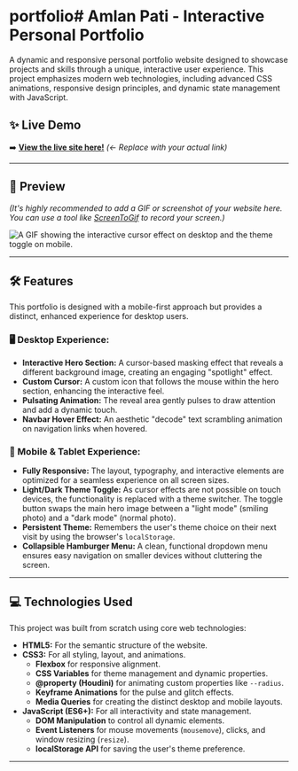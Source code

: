 # portfolio# Amlan Pati - Interactive Personal Portfolio

A dynamic and responsive personal portfolio website designed to showcase projects and skills through a unique, interactive user experience. This project emphasizes modern web technologies, including advanced CSS animations, responsive design principles, and dynamic state management with JavaScript.

## ✨ Live Demo

➡️ **[View the live site here!](https://amlanpati.github.io/portfolio/)** _(<- Replace with your actual link)_

---

## 📸 Preview

*(It's highly recommended to add a GIF or screenshot of your website here. You can use a tool like [ScreenToGif](https://www.screentogif.com/) to record your screen.)*

![A GIF showing the interactive cursor effect on desktop and the theme toggle on mobile.](https://your-gif-or-image-link.com)

---

## 🛠️ Features

This portfolio is designed with a mobile-first approach but provides a distinct, enhanced experience for desktop users.

### 🖥️ Desktop Experience:
* **Interactive Hero Section:** A cursor-based masking effect that reveals a different background image, creating an engaging "spotlight" effect.
* **Custom Cursor:** A custom icon that follows the mouse within the hero section, enhancing the interactive feel.
* **Pulsating Animation:** The reveal area gently pulses to draw attention and add a dynamic touch.
* **Navbar Hover Effect:** An aesthetic "decode" text scrambling animation on navigation links when hovered.

### 📱 Mobile & Tablet Experience:
* **Fully Responsive:** The layout, typography, and interactive elements are optimized for a seamless experience on all screen sizes.
* **Light/Dark Theme Toggle:** As cursor effects are not possible on touch devices, the functionality is replaced with a theme switcher. The toggle button swaps the main hero image between a "light mode" (smiling photo) and a "dark mode" (normal photo).
* **Persistent Theme:** Remembers the user's theme choice on their next visit by using the browser's `localStorage`.
* **Collapsible Hamburger Menu:** A clean, functional dropdown menu ensures easy navigation on smaller devices without cluttering the screen.

---

## 💻 Technologies Used

This project was built from scratch using core web technologies:

* **HTML5:** For the semantic structure of the website.
* **CSS3:** For all styling, layout, and animations.
    * **Flexbox** for responsive alignment.
    * **CSS Variables** for theme management and dynamic properties.
    * **@property (Houdini)** for animating custom properties like `--radius`.
    * **Keyframe Animations** for the pulse and glitch effects.
    * **Media Queries** for creating the distinct desktop and mobile layouts.
* **JavaScript (ES6+):** For all interactivity and state management.
    * **DOM Manipulation** to control all dynamic elements.
    * **Event Listeners** for mouse movements (`mousemove`), clicks, and window resizing (`resize`).
    * **localStorage API** for saving the user's theme preference.

---
